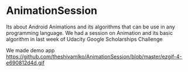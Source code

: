 # AnimationSession
Its about Android Animations and its algorithms that can be use in any programming language.
We had a session on Animation and its basic algorithm in last week of  Udacity Google Scholarships Challenge

We made demo app
https://github.com/theshivamlko/AnimationSession/blob/master/ezgif-4-e690812d4d.gif
